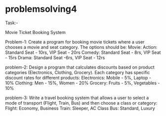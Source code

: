 # problemsolving4
Task:-

Movie Ticket Booking System

Problem-1: Create a program for booking movie tickets where a user chooses a movie and seat category. The options should be:
Movie:
Action: Standard Seat - 10rs, VIP Seat - 20rs
Comedy: Standard Seat - 8rs, VIP Seat - 15rs
Drama: Standard Seat -6rs, VIP Seat - 12rs

problem-2: Design a program that calculates discounts based on product categories (Electronics, Clothing, Grocery). Each category has specific discount rates for different products:
Electronics: Mobile - 5%, Laptop - 10%
Clothing: Men - 15%, Women - 20%
Grocery: Fruits - 5%, Vegetables - 10%

problem-3: Write a travel booking system that allows a user to select a mode of transport (Flight, Train, Bus) and then choose a class or category:
Flight: Economy, Business
Train: Sleeper, AC Class
Bus: Standard, Luxury
